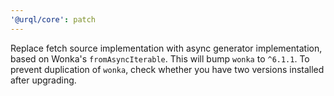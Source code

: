 ```yaml
---
'@urql/core': patch
---
```


Replace fetch source implementation with async generator implementation, based on Wonka's `fromAsyncIterable`. This will bump `wonka` to `^6.1.1`. To prevent duplication of `wonka`, check whether you have two versions installed after upgrading.
